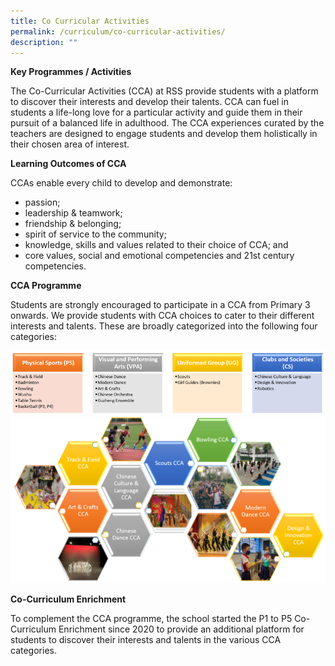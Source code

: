 ```yaml
---
title: Co Curricular Activities
permalink: /curriculum/co-curricular-activities/
description: ""
---
```

**Key Programmes / Activities**

The Co-Curricular Activities (CCA) at RSS provide students with a platform to discover their interests and develop their talents. CCA can fuel in students a life-long love for a particular activity and guide them in their pursuit of a balanced life in adulthood. The CCA experiences curated by the teachers are designed to engage students and develop them holistically in their chosen area of interest.

**Learning Outcomes of CCA**

CCAs enable every child to develop and demonstrate:
* passion;
* leadership & teamwork;
* friendship & belonging;
* spirit of service to the community;
* knowledge, skills and values related to their choice of CCA; and
* core values, social and emotional competencies and 21st century competencies.

**CCA Programme**

Students are strongly encouraged to participate in a CCA from Primary 3 onwards. We provide students with CCA choices to cater to their different interests and talents. These are broadly categorized into the following four categories:


![](/images/cca12may.png)
![](/images/CCA.png)

**Co-Curriculum Enrichment**

To complement the CCA programme, the school started the P1 to P5 Co-Curriculum Enrichment since 2020 to provide an additional platform for students to discover their interests and talents in the various CCA categories.